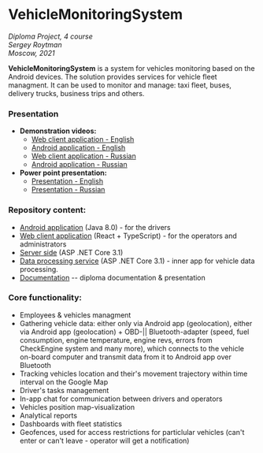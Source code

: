 # VehicleMonitoringSystem
*Diploma Project, 4 course  
Sergey Roytman  
Moscow, 2021*  

**VehicleMonitoringSystem** is a system for vehicles monitoring based on the Android devices.
The solution provides services for vehicle fleet managment. It can be used to monitor and manage: taxi fleet, buses, delivery trucks, business trips and others.

### Presentation
- **Demonstration videos:**
    - [Web client application - English](https://youtu.be/ZCvslu-jak0)
    - [Android application - English](https://youtu.be/2JxMwKI8YyI)
    - [Web client application - Russian](https://youtu.be/4txVzwEXWP0)
    - [Android application - Russian](https://youtu.be/vYEBtTtEsDI)
- **Power point presentation:**
    - [Presentation - English](https://github.com/Hetfield96/VehicleMonitoringSystem/blob/main/Documentation/Presentation/Presentation%20-%20English.pptx)
    - [Presentation - Russian](https://github.com/Hetfield96/VehicleMonitoringSystem/blob/main/Documentation/Presentation/Presentation%20-%20Russian.pptx)

### Repository content:
- [Android application](https://github.com/Hetfield96/VehicleMonitoringSystem/tree/main/VehicleMonitoringSystemMobile) (Java 8.0) - for the drivers
- [Web client application](https://github.com/Hetfield96/VehicleMonitoringSystem/tree/main/VMS_Web/VMS_Web/ClientApp) (React + TypeScript) - for the operators and administrators
- [Server side](https://github.com/Hetfield96/VehicleMonitoringSystem/tree/main/VMS_Web/VMS_Web) (ASP .NET Core 3.1)
- [Data processing service](https://github.com/Hetfield96/VehicleMonitoringSystem/tree/main/DataProcessingService) (ASP .NET Core 3.1) - inner app for vehicle data processing.  
- [Documentation](https://github.com/Hetfield96/VehicleMonitoringSystem/tree/main/Documentation) -- diploma documentation & presentation

### Core functionality: 
- Employees & vehicles managment
- Gathering vehicle data: either only via Android app (geolocation), either via Android app (geolocation) + OBD-|| Bluetooth-adapter (speed, fuel consumption, engine temperature, engine revs, errors from CheckEngine system and many more), which connects to the vehicle on-board computer and transmit data from it to Android app over Bluetooth
- Tracking vehicles location and their's movement trajectory within time interval on the Google Map
- Driver's tasks management
- In-app chat for communication between drivers and operators
- Vehicles position map-visualization
- Analytical reports 
- Dashboards with fleet statistics
- Geofences, used for access restrictions for particlular vehicles (can't enter or can't leave - operator will get a notification)
